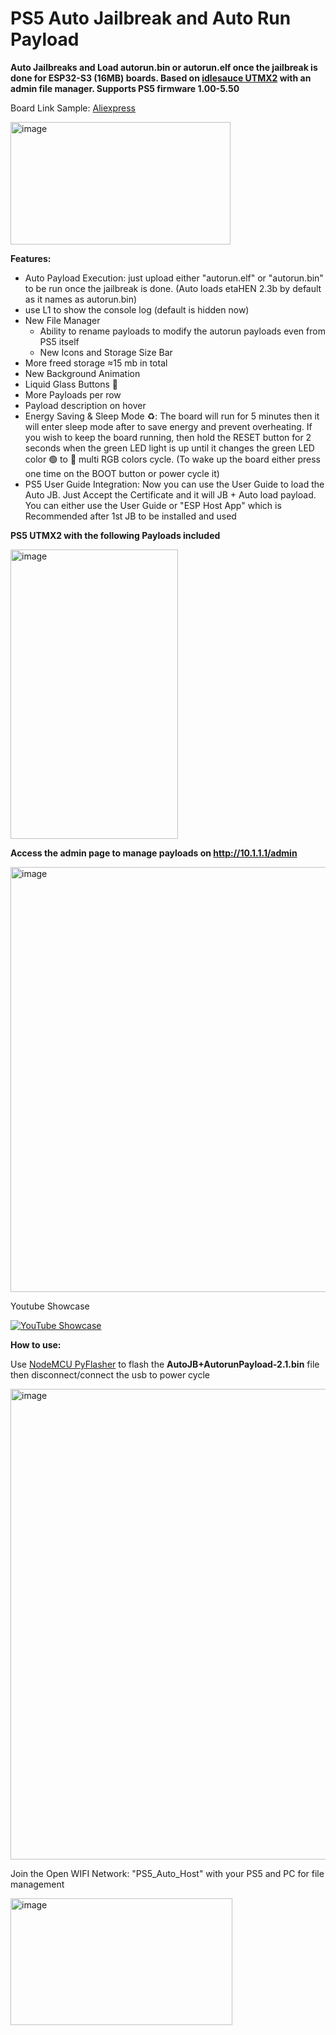# PS5 Auto Jailbreak and Auto Run Payload
**Auto Jailbreaks and Load autorun.bin or autorun.elf once the jailbreak is done for ESP32-S3 (16MB) boards. Based on [idlesauce UTMX2](https://github.com/idlesauce/umtx2) with an admin file manager. Supports PS5 firmware 1.00-5.50**

Board Link Sample: [Aliexpress](https://www.aliexpress.com/item/1005009169425759.html?spm=a2g0o.order_list.order_list_main.5.7c081802iYkPup)

<img width="352" height="196" alt="image" src="https://github.com/user-attachments/assets/b5817a26-9b0c-481f-8599-f08c39b4d048" />

**Features:**
- Auto Payload Execution: just upload either "autorun.elf" or "autorun.bin" to be run once the jailbreak is done. (Auto loads etaHEN 2.3b by default as it names as autorun.bin)
- use L1 to show the console log (default is hidden now)
- New File Manager
    - Ability to rename payloads to modify the autorun payloads even from PS5 itself
    - New Icons and Storage Size Bar
- More freed storage ≈15 mb in total
- New Background Animation
- Liquid Glass Buttons 🥛
- More Payloads per row
- Payload description on hover
- Energy Saving & Sleep Mode ♻️: The board will run for 5 minutes then it will enter sleep mode after to save energy and prevent overheating. If you wish to keep the board running, then hold the RESET button for 2 seconds when the green LED light is up until it changes the green LED color 🟢 to 🌈 multi RGB colors cycle. (To wake up the board either press one time on the BOOT button or power cycle it)
- PS5 User Guide Integration: Now you can use the User Guide to load the Auto JB. Just Accept the Certificate and it will JB + Auto load payload. You can either use the User Guide or "ESP Host App" which is Recommended after 1st JB to be installed and used

**PS5 UTMX2 with the following Payloads included**

<img width="268" height="463" alt="image" src="https://github.com/user-attachments/assets/daa9662b-4d7a-4928-b058-7b5d4f652494" />

**Access the admin page to manage payloads on http://10.1.1.1/admin**

<img width="882" height="680" alt="image" src="https://github.com/user-attachments/assets/c2f2d05a-6904-47e1-ba96-e33cfbdb9c61" />

Youtube Showcase

[![YouTube Showcase](https://img.youtube.com/vi/9uR-GHJIST8/0.jpg)](https://www.youtube.com/watch?v=9uR-GHJIST8?si=aqvrtfWnTFVA_c1n&amp;start=463)

**How to use:**

Use [NodeMCU PyFlasher](https://github.com/marcelstoer/nodemcu-pyflasher/releases) to flash the **AutoJB+AutorunPayload-2.1.bin** file then disconnect/connect the usb to power cycle

<img width="704" height="753" alt="image" src="https://github.com/user-attachments/assets/13c77536-8e1f-4c03-89c8-9722605ff74f" />

Join the Open WIFI Network: "PS5_Auto_Host" with your PS5 and PC for file management

<img width="355" height="203" alt="image" src="https://github.com/user-attachments/assets/d1fefab7-b3c6-42e4-95c1-d0b30478cc9a" />
